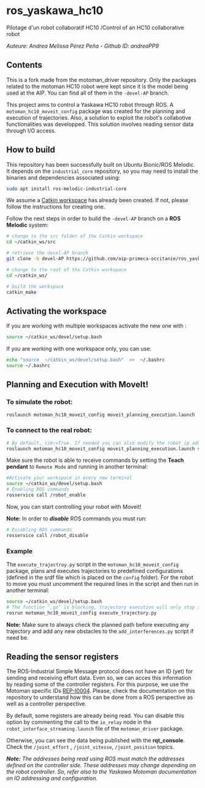 # ros_yaskawa_hc10
Pilotage d'un robot collaboratif HC10 /Control of an HC10 collaborative robot

*Auteure: Andrea Melissa Pérez Peña - Github ID: andreaPP9*

## Contents
This is a fork made from the motoman_driver repository. Only the packages related to the motoman HC10 robot were kept since it is the model being used at the AIP.
You can find all of them in the `-devel-AP` branch.

This project aims to control a Yaskawa HC10 robot through ROS. A `motoman_hc10_moveit_config` package was created for the planning and execution of trajectories. Also, a solution to exploit the robot's collabotive functionalities was developped. This solution involves reading sensor data through I/O access.

## How to build
This repository has been successfully built on Ubuntu Bionic/ROS Melodic. It depends on the `industrial_core` repository, so you may need to install the binaries and dependencies associated using:
```bash
sudo apt install ros-melodic-industrial-core
```
We assume a [Catkin workspace](http://wiki.ros.org/catkin/Tutorials/create_a_workspace) has already been created. If not, please follow the instructions for creating one.

Follow the next steps in order to build the `-devel-AP` branch on a **ROS Melodic** system:

```bash
# change to the src folder of the Catkin workspace
cd ~/catkin_ws/src

# retrieve the devel-AP branch
git clone -b devel-AP https://github.com/aip-primeca-occitanie/ros_yaskawa_hc10.git

# change to the root of the Catkin workspace
cd ~/catkin_ws/

# build the workspace
catkin_make
```
## Activating the workspace
If you are working with multiple workspaces activate the new one with :
```bash
source ~/catkin_ws/devel/setup.bash
```
If you are working with one workspace only, you can use:
```bash
echo "source  ~/catkin_ws/devel/setup.bash"  >>  ~/.bashrc 
source ~/.bashrc 
```

## Planning and Execution with MoveIt!
### To simulate the robot:
```bash
roslaunch motoman_hc10_moveit_config moveit_planning_execution.launch 
```
### To connect to the real robot:
```bash
# By default, sim:=True. If needed you can also modify the robot_ip address.
roslaunch motoman_hc10_moveit_config moveit_planning_execution.launch sim:=false robot_ip:=192.168.0.113 controller:=yrc1000
```
Make sure the robot is able to receive commands by setting the **Teach pendant** to `Remote Mode` and running in another terminal:
```bash
#Activate your workspace in every new terminal
source ~/catkin_ws/devel/setup.bash
# Enabling ROS commands
rosservice call /robot_enable
```
Now, you can start controlling your robot with Moveit!

**Note:** In order to ***disable*** ROS commands you must run:

```bash
# Disabling ROS commands
rosservice call /robot_disable
```

### Example 
The `execute_trajectroy.py` script in the `motoman_hc10_moveit_config` package, plans and executes trajectories to predefined configurations (defined in the srdf file which is placed on the `config` folder). For the robot to move you must uncomment the required lines in the script and then run in another terminal:

```bash
source ~/catkin_ws/devel/setup.bash
# The function '.go' is blocking, trajectory execution will only stop after reaching the target
rosrun motoman_hc10_moveit_config execute_trajectory.py
```
**Note:** Make sure to always check the planned path before executing any trajectory and add any new obstacles to the `add_interferences.py` script if need be.

## Reading the sensor registers

The ROS-Industrial Simple Message protocol does not have an ID (yet) for sending and receiving effort data. Even so, we can acces this information by reading some of the controller registers. For this purpose, we use the Motoman specific IDs [REP-I0004](https://github.com/ros-industrial/rep/blob/master/rep-I0004.rst). Please, check the documentation on this repository to understand how this can be done from a ROS perspective as well as a controller perspective.

By default, some registers are already being read. You can disable this option by commenting the call to the `io_relay` node in the `robot_interface_streaming.launch` file of the `motoman_driver` package.

Otherwise, you can see the data being published with the **rqt_console**. Check the `/joint_effort` , `/joint_vitesse`, `/joint_position` topics.

***Note:*** *The addresses being read using ROS must match the addresses defined on the controller side. These addresses may change depending on the robot controller. So, refer also to the Yaskawa Motoman documentation on IO addressing and configuration.*
